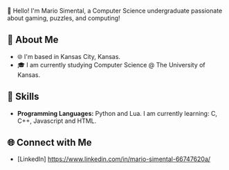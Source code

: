 
👋 Hello! I'm Mario Simental, a Computer Science undergraduate passionate about gaming, puzzles, and computing!

## 🚀 About Me

- 🌐 I'm based in Kansas City, Kansas.
- 🎓 I am currently studying Computer Science @ The University of Kansas.

## 🔧 Skills

- **Programming Languages:** Python and Lua. I am currently learning: C, C++, Javascript and HTML.

## 🌐 Connect with Me

- [LinkedIn] https://www.linkedin.com/in/mario-simental-66747620a/
